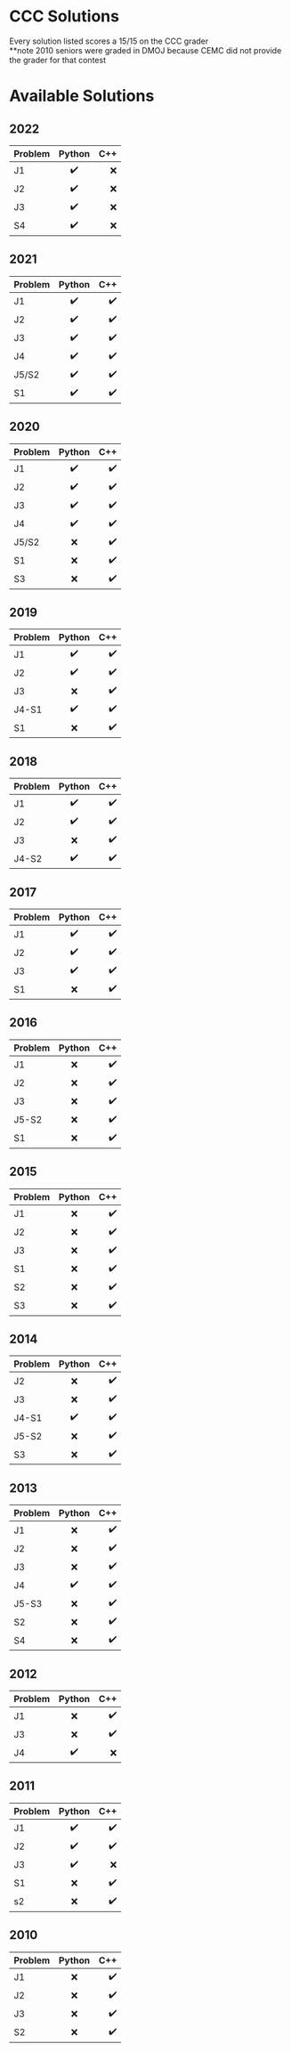 # CCC Solutions
Every solution listed scores a 15/15 on the CCC grader
<br>
**note 2010 seniors were graded in DMOJ because CEMC did not provide the grader for that contest
# Available Solutions
## 2022
| Problem           | Python   | C++   |
| :--- | :---: | ---: |
|J1|✔️|❌|
|J2|✔️|❌|
|J3|✔️|❌|
|S4|✔️|❌|
## 2021
| Problem           | Python   | C++   |
| :--- | :---: | ---: |
|J1|✔️|✔️|
|J2|✔️|✔️|
|J3|✔️|✔️|
|J4|✔️|✔️|
|J5/S2|✔️|✔️|
|S1|✔️|✔️|
## 2020
| Problem           | Python   | C++   |
| :--- | :---: | ---: |
|J1|✔️|✔️|
|J2|✔️|✔️|
|J3|✔️|✔️|
|J4|✔️|✔️|
|J5/S2|❌|✔️|
|S1|❌|✔️|
|S3|❌|✔️|
## 2019
| Problem           | Python   | C++   |
| :--- | :---: | ---: |
|J1|✔️|✔️|
|J2|✔️|✔️|
|J3|❌|✔️|
|J4-S1|✔️|✔️|
|S1|❌|✔️|
## 2018
| Problem           | Python   | C++   |
| :--- | :---: | ---: |
|J1|✔️|✔️|
|J2|✔️|✔️|
|J3|❌|✔️|
|J4-S2|✔️|✔️|
## 2017
| Problem           | Python   | C++   |
| :--- | :---: | ---: |
|J1|✔️|✔️|
|J2|✔️|✔️|
|J3|✔️|✔️|
|S1|❌|✔️|
## 2016
| Problem           | Python   | C++   |
| :--- | :---: | ---: |
|J1|❌|✔️|
|J2|❌|✔️|
|J3|❌|✔️|
|J5-S2|❌|✔️|
|S1|❌|✔️|
## 2015
| Problem           | Python   | C++   |
| :--- | :---: | ---: |
|J1|❌|✔️|
|J2|❌|✔️|
|J3|❌|✔️|
|S1|❌|✔️|
|S2|❌|✔️|
|S3|❌|✔️|
## 2014
| Problem           | Python   | C++   |
| :--- | :---: | ---: |
|J2|❌|✔️|
|J3|❌|✔️|
|J4-S1|✔️|✔️|
|J5-S2|❌|✔️|
|S3|❌|✔️|
## 2013
| Problem           | Python   | C++   |
| :--- | :---: | ---: |
|J1|❌|✔️|
|J2|❌|✔️|
|J3|❌|✔️|
|J4|✔️|✔️|
|J5-S3|❌|✔️|
|S2|❌|✔️|
|S4|❌|✔️|
## 2012
| Problem           | Python   | C++   |
| :--- | :---: | ---: |
|J1|❌|✔️|
|J3|❌|✔️|
|J4|✔️|❌|
## 2011
| Problem           | Python   | C++   |
| :--- | :---: | ---: |
|J1|✔️|✔️|
|J2|✔️|✔️|
|J3|✔️|❌|
|S1|❌|✔️|
|s2|❌|✔️|
## 2010
| Problem           | Python   | C++   |
| :--- | :---: | ---: |
|J1|❌|✔️|
|J2|❌|✔️|
|J3|❌|✔️|
|S2|❌|✔️|
